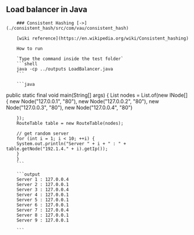 ## Load balancer in Java

        ### Consistent Hashing [->](./consistent_hash/src/com/vau/consistent_hash)

        [wiki reference](https://en.wikipedia.org/wiki/Consistent_hashing)

        How to run

        `Type the command inside the test folder`
        ```shell
        java -cp ../outputs LoadBalancer.java
        ```

        ```java
public static final void main(String[] args) {
        List<INode> nodes = List.of(new INode[]{
        new Node("127.0.0.1", "80"), new Node("127.0.0.2", "80"),
        new Node("127.0.0.3", "80"), new Node("127.0.0.4", "80")

        });
        RouteTable table = new RouteTable(nodes);

        // get random server
        for (int i = 1; i < 10; ++i) {
        System.out.println("Server " + i + " : " + table.getNode("192.1.4." + i).getIp());
        }
        }
        ```

        ```output
        Server 1 : 127.0.0.4
        Server 2 : 127.0.0.1
        Server 3 : 127.0.0.4
        Server 4 : 127.0.0.1
        Server 5 : 127.0.0.1
        Server 6 : 127.0.0.1
        Server 7 : 127.0.0.4
        Server 8 : 127.0.0.1
        Server 9 : 127.0.0.1

        ```
